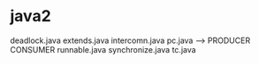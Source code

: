 # java2

deadlock.java
extends.java
intercomn.java
pc.java --> PRODUCER CONSUMER
runnable.java
synchronize.java
tc.java
